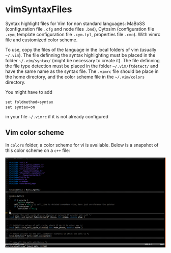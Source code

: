 # vimSyntaxFiles
Syntax highlight files for Vim for non standard languages: MaBoSS (configuration file `.cfg` and node files `.bnd`), Cytosim (configuration file `.cym`, template configuration file `.cym.tpl`, properties file `.cmo`).
With vimrc file and customized color scheme.

To use, copy the files of the language in the local folders of vim (usually `~/.vim`). The file definning the syntax highlighting must be placed in the folder `~/.vim/syntax/` (might be necessary to create it). The file definning the file type detection must be  placed in the folder `~/.vim/ftdetect/` and have the same name as the syntax file. 
The `.vimrc` file should be place in the home directory, and the color scheme file in the `~/.vim/colors` directory.

You might have to add 
~~~
set foldmethod=syntax
set syntax=on
~~~
in your file `~/.vimrc` if it is not already configured 

## Vim color scheme

In `colors` folder, a color scheme for vi is available. Below is a snapshot of this color scheme on a `c++` file:

![itsasoa color scheme](./colors/cplusplusColor.png?raw=true "Color scheme itsasoa snapshot") 
